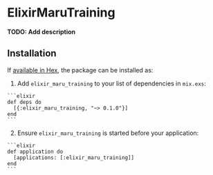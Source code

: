 # ElixirMaruTraining

**TODO: Add description**

## Installation

If [available in Hex](https://hex.pm/docs/publish), the package can be installed as:

  1. Add `elixir_maru_training` to your list of dependencies in `mix.exs`:

    ```elixir
    def deps do
      [{:elixir_maru_training, "~> 0.1.0"}]
    end
    ```

  2. Ensure `elixir_maru_training` is started before your application:

    ```elixir
    def application do
      [applications: [:elixir_maru_training]]
    end
    ```
##
